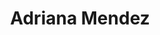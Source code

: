 ---
title: "Adriana Mendez"
url: /ciudad-autonoma-de-buenos-aires/adriana-mendez/
shop: Kleidung
---